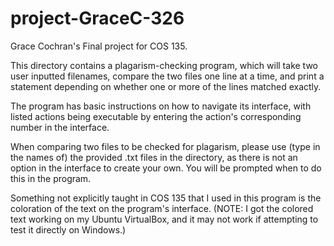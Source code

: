 # project-GraceC-326
Grace Cochran's Final project for COS 135.

This directory contains a plagarism-checking program, which will take two user inputted filenames, compare the two files one line at a time, and print a statement depending on whether one or more of the lines matched exactly.
  
The program has basic instructions on how to navigate its interface, with listed actions being executable by entering the action's corresponding number in the interface. 
  
When comparing two files to be checked for plagarism, please use (type in the names of) the provided .txt files in the directory, as there is not an option in the interface to create your own. You will be prompted when to do this in the program.

Something not explicitly taught in COS 135 that I used in this program is the coloration of the text on the program's interface.
(NOTE: I got the colored text working on my Ubuntu VirtualBox, and it may not work if attempting to test it directly on Windows.)
